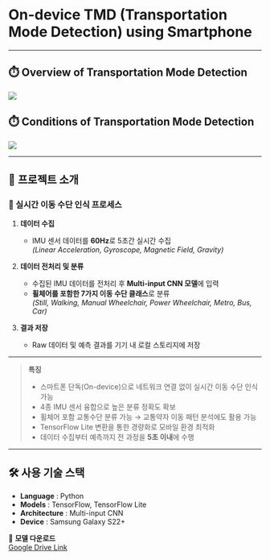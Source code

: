 # On-device TMD (Transportation Mode Detection) using Smartphone

---

## ⏱️ Overview of Transportation Mode Detection
<img src="https://github.com/user-attachments/assets/a2ff5094-61c7-4188-aa65-221b74c3c18a">

## ⏱️ Conditions of Transportation Mode Detection
<img src="https://github.com/user-attachments/assets/2335053b-0413-4da0-82ad-b0a675b8538f">

---

## 📑 프로젝트 소개
### 👤 실시간 이동 수단 인식 프로세스
1. **데이터 수집**  
   - IMU 센서 데이터를 **60Hz**로 5초간 실시간 수집  
     *(Linear Acceleration, Gyroscope, Magnetic Field, Gravity)*

2. **데이터 전처리 및 분류**  
   - 수집된 IMU 데이터를 전처리 후 **Multi-input CNN 모델**에 입력  
   - **휠체어를 포함한 7가지 이동 수단 클래스**로 분류  
     *(Still, Walking, Manual Wheelchair, Power Wheelchair, Metro, Bus, Car)*  

3. **결과 저장**  
   - Raw 데이터 및 예측 결과를 기기 내 로컬 스토리지에 저장

---

> **특징**  
> - 스마트폰 단독(On-device)으로 네트워크 연결 없이 실시간 이동 수단 인식 가능  
> - 4종 IMU 센서 융합으로 높은 분류 정확도 확보  
> - 휠체어 포함 교통수단 분류 가능 → 교통약자 이동 패턴 분석에도 활용 가능  
> - TensorFlow Lite 변환을 통한 경량화로 모바일 환경 최적화  
> - 데이터 수집부터 예측까지 전 과정을 **5초 이내**에 수행  

---

## 🛠 사용 기술 스택
- **Language** : Python  
- **Models** : TensorFlow, TensorFlow Lite  
- **Architecture** : Multi-input CNN  
- **Device** : Samsung Galaxy S22+  

📂 **모델 다운로드**  
[Google Drive Link](https://drive.google.com/drive/folders/1ysfypMkIRyf7q03m857XKAKlACm_VUSB?usp=sharing)
